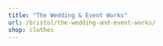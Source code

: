 ```yaml
---
title: "The Wedding & Event Works"
url: /bristol/the-wedding-and-event-works/
shop: clothes
---
```

